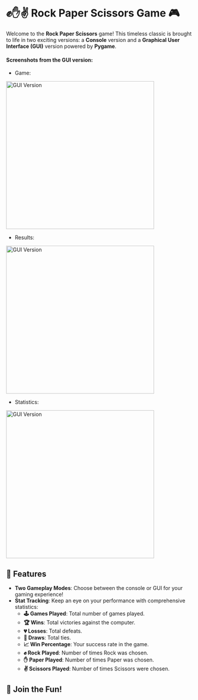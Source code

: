# ✊✋✌️ Rock Paper Scissors Game 🎮

Welcome to the **Rock Paper Scissors** game! This timeless classic is brought to life in two exciting versions: a **Console** version and a **Graphical User Interface (GUI)** version powered by **Pygame**. 

#### Screenshots from the GUI version:

- Game:

<img src="https://github.com/SimeonZhelinski/RockPaperScissorsSU.Simo/blob/main/screenshots/game.png" alt="GUI Version" width="400"/>

- Results:

<img src="https://github.com/SimeonZhelinski/RockPaperScissorsSU.Simo/blob/main/screenshots/result.png" alt="GUI Version" width="400"/>

- Statistics:

<img src="https://github.com/SimeonZhelinski/RockPaperScissorsSU.Simo/blob/main/screenshots/stats.png" alt="GUI Version" width="400"/>

## 🎉 Features

- **Two Gameplay Modes**: Choose between the console or GUI for your gaming experience!
- **Stat Tracking**: Keep an eye on your performance with comprehensive statistics:
  - **🕹️ Games Played**: Total number of games played.
  - **🏆 Wins**: Total victories against the computer.
  - **💔 Losses**: Total defeats.
  - **🤝 Draws**: Total ties.
  - **📈 Win Percentage**: Your success rate in the game.
  - **✊ Rock Played**: Number of times Rock was chosen.
  - **✋ Paper Played**: Number of times Paper was chosen.
  - **✌️ Scissors Played**: Number of times Scissors were chosen.

## 🎊 Join the Fun!
